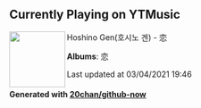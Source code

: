 ## Currently Playing on YTMusic

[<img align="left" width="100" src="https://lh3.googleusercontent.com/39uozc2Sg5bMX1T_j9LX9jljOnsvcTqMlIIBk7bbjykf7tg0tG6-G8dwNMKi9Ree0ymX9G88AfPCCiPNsA">](https://music.youtube.com/watch?v=KMdTrqzEI0I)

Hoshino Gen(호시노 겐) - 恋

**Albums**: 恋

Last updated at 03/04/2021 19:46

#### Generated with [20chan/github-now](https://github.com/20chan/github-now)


<!--
**20chan/20chan** is a ✨ _special_ ✨ repository because its `README.md` (this file) appears on your GitHub profile.

Here are some ideas to get you started:

- 🔭 I’m currently working on ...
- 🌱 I’m currently learning ...
- 👯 I’m looking to collaborate on ...
- 🤔 I’m looking for help with ...
- 💬 Ask me about ...
- 📫 How to reach me: ...
- 😄 Pronouns: ...
- ⚡ Fun fact: ...
-->
